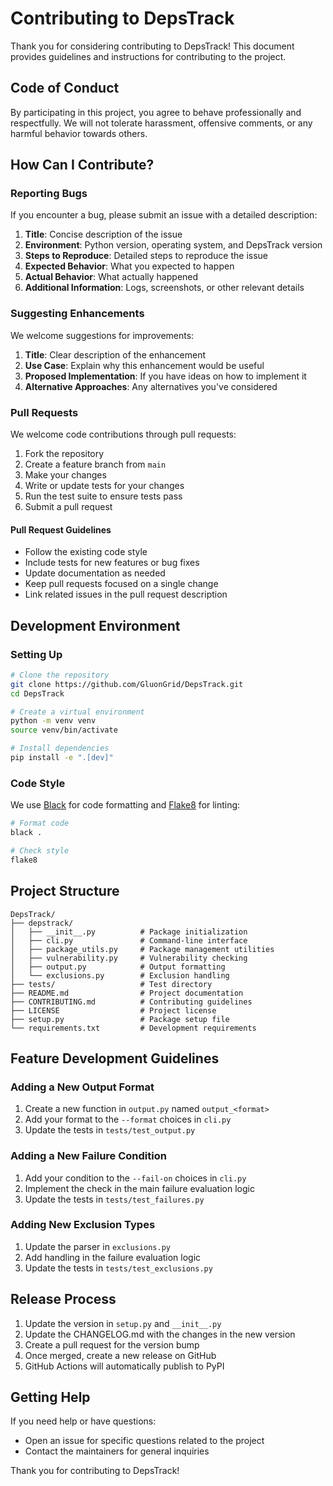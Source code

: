 # Contributing to DepsTrack

Thank you for considering contributing to DepsTrack! This document provides guidelines and instructions for contributing to the project.

## Code of Conduct

By participating in this project, you agree to behave professionally and respectfully. We will not tolerate harassment, offensive comments, or any harmful behavior towards others.

## How Can I Contribute?

### Reporting Bugs

If you encounter a bug, please submit an issue with a detailed description:

1. **Title**: Concise description of the issue
2. **Environment**: Python version, operating system, and DepsTrack version
3. **Steps to Reproduce**: Detailed steps to reproduce the issue
4. **Expected Behavior**: What you expected to happen
5. **Actual Behavior**: What actually happened
6. **Additional Information**: Logs, screenshots, or other relevant details

### Suggesting Enhancements

We welcome suggestions for improvements:

1. **Title**: Clear description of the enhancement
2. **Use Case**: Explain why this enhancement would be useful
3. **Proposed Implementation**: If you have ideas on how to implement it
4. **Alternative Approaches**: Any alternatives you've considered

### Pull Requests

We welcome code contributions through pull requests:

1. Fork the repository
2. Create a feature branch from `main`
3. Make your changes
4. Write or update tests for your changes
5. Run the test suite to ensure tests pass
6. Submit a pull request

#### Pull Request Guidelines

- Follow the existing code style
- Include tests for new features or bug fixes
- Update documentation as needed
- Keep pull requests focused on a single change
- Link related issues in the pull request description

## Development Environment

### Setting Up

```bash
# Clone the repository
git clone https://github.com/GluonGrid/DepsTrack.git
cd DepsTrack

# Create a virtual environment
python -m venv venv
source venv/bin/activate

# Install dependencies
pip install -e ".[dev]"
```

### Code Style

We use [Black](https://black.readthedocs.io/) for code formatting and [Flake8](https://flake8.pycqa.org/) for linting:

```bash
# Format code
black .

# Check style
flake8
```

## Project Structure

```
DepsTrack/
├── depstrack/
│   ├── __init__.py          # Package initialization
│   ├── cli.py               # Command-line interface
│   ├── package_utils.py     # Package management utilities
│   ├── vulnerability.py     # Vulnerability checking
│   ├── output.py            # Output formatting
│   └── exclusions.py        # Exclusion handling
├── tests/                   # Test directory
├── README.md                # Project documentation
├── CONTRIBUTING.md          # Contributing guidelines
├── LICENSE                  # Project license
├── setup.py                 # Package setup file
└── requirements.txt         # Development requirements
```

## Feature Development Guidelines

### Adding a New Output Format

1. Create a new function in `output.py` named `output_<format>`
2. Add your format to the `--format` choices in `cli.py`
3. Update the tests in `tests/test_output.py`

### Adding a New Failure Condition

1. Add your condition to the `--fail-on` choices in `cli.py`
2. Implement the check in the main failure evaluation logic
3. Update the tests in `tests/test_failures.py`

### Adding New Exclusion Types

1. Update the parser in `exclusions.py`
2. Add handling in the failure evaluation logic
3. Update the tests in `tests/test_exclusions.py`

## Release Process

1. Update the version in `setup.py` and `__init__.py`
2. Update the CHANGELOG.md with the changes in the new version
3. Create a pull request for the version bump
4. Once merged, create a new release on GitHub
5. GitHub Actions will automatically publish to PyPI

## Getting Help

If you need help or have questions:

- Open an issue for specific questions related to the project
- Contact the maintainers for general inquiries

Thank you for contributing to DepsTrack!
